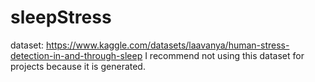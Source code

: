 # sleepStress
dataset: https://www.kaggle.com/datasets/laavanya/human-stress-detection-in-and-through-sleep
I recommend not using this dataset for projects because it is generated.

